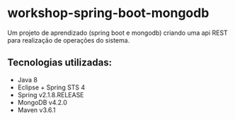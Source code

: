 # workshop-spring-boot-mongodb

Um projeto de aprendizado (spring boot e mongodb) criando uma api REST para realização de operações do sistema.

## Tecnologias utilizadas:
- Java 8
- Eclipse + Spring STS 4
- Spring v2.1.8.RELEASE
- MongoDB v4.2.0
- Maven v3.6.1
